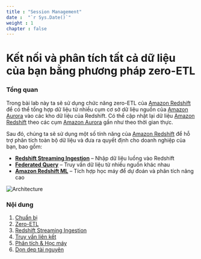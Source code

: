 ```yaml
---
title : "Session Management"
date :  "`r Sys.Date()`" 
weight : 1 
chapter : false
---
```

# Kết nối và phân tích tất cả dữ liệu của bạn bằng phương pháp zero-ETL

### Tổng quan

 Trong bài lab này ta sẽ sử dụng chức năng zero-ETL của [Amazon Redshift](https://aws.amazon.com/redshift/) để có thể tổng hợp dữ liệu từ nhiều cụm cơ sở dữ liệu nguồn của [Amazon Aurora](https://aws.amazon.com/rds/aurora/) vào các kho dữ liệu của Redshift. Có thể cập nhật lại dữ liệu [Amazon Redshift](https://aws.amazon.com/redshift/) theo các cụm [Amazon Aurora](https://aws.amazon.com/rds/aurora/) gần như theo thời gian thực.

Sau đó, chúng ta sẽ sử dụng một số tính năng của [Amazon Redshift](https://aws.amazon.com/redshift/) để hỗ trợ phân tích toàn bộ dữ liệu và đưa ra quyết định cho doanh nghiệp của bạn, bao gồm:

- [**Redshift Streaming Ingestion**](3-RedshiftStreamingIngestion/) – Nhập dữ liệu luồng vào Redshift  
- [**Federated Query**](4-FederatedQueries) – Truy vấn dữ liệu từ nhiều nguồn khác nhau  
- [**Amazon Redshift ML**](5-Analytics&ML) – Tích hợp học máy để dự đoán và phân tích nâng cao  

![Architecture](/images/architecture.png)

### Nội dung
 1. [Chuẩn bị](1-Preparation/)
 2. [Zero-ETL](2-Zero-ETL/)
 3. [Redshift Streaming Ingestion](3-RedshiftStreamingIngestion/)
 4. [Truy vấn liên kết](4-FederatedQueries)
 5. [Phân tích & Học máy](5-Analytics&ML)
 6. [Dọn dẹp tài nguyên](6-cleanup/)
